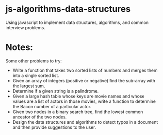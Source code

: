 js-algorithms-data-structures
=============================

Using javascript to implement data structures, algorithms, and common interview
problems.

Notes:
======

Some other problems to try:

- Write a function that takes two sorted lists of numbers and merges them into a single sorted list.
- Given an array of integers (positive or negative) find the sub-array with the largest sum.
- Determine if a given string is a palindrome.
- Given a large hash table whose keys are movie names and whose values are a list of actors in those movies, write a function to determine the Bacon number of a particular actor.
- Given two nodes in a binary search tree, find the lowest common ancestor of the two nodes.
- Design the data structures and algorithms to detect typos in a document and then provide suggestions to the user.